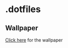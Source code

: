 # .dotfiles
## Wallpaper
[Click here](https://www.wallpaperflare.com/digital-digital-art-artwork-illustration-abstract-neon-wallpaper-gjjgo) for the wallpaper